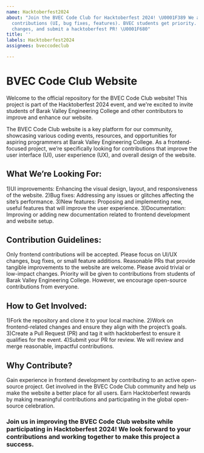 ```yaml
---
name: Hacktoberfest2024
about: "Join the BVEC Code Club for Hacktoberfest 2024! \U0001F389 We accept frontend
  contributions (UI, bug fixes, features). BVEC students get priority. Fork, make
  changes, and submit a hacktoberfest PR! \U0001F680"
title: ''
labels: Hacktoberfest2024
assignees: bveccodeclub

---
```


# BVEC Code Club Website
Welcome to the official repository for the BVEC Code Club website! This project is part of the Hacktoberfest 2024 event, and we're excited to invite students of Barak Valley Engineering College and other contributors to improve and enhance our website.

The BVEC Code Club website is a key platform for our community, showcasing various coding events, resources, and opportunities for aspiring programmers at Barak Valley Engineering College. As a frontend-focused project, we’re specifically looking for contributions that improve the user interface (UI), user experience (UX), and overall design of the website.

## What We’re Looking For:
1)UI improvements: Enhancing the visual design, layout, and responsiveness of the website.
2)Bug fixes: Addressing any issues or glitches affecting the site’s performance.
3)New features: Proposing and implementing new, useful features that will improve the user experience.
3)Documentation: Improving or adding new documentation related to frontend development and website setup.

## Contribution Guidelines:
Only frontend contributions will be accepted. Please focus on UI/UX changes, bug fixes, or small feature additions.
Reasonable PRs that provide tangible improvements to the website are welcome. Please avoid trivial or low-impact changes.
Priority will be given to contributions from students of Barak Valley Engineering College. However, we encourage open-source contributions from everyone.

## How to Get Involved:
1)Fork the repository and clone it to your local machine.
2)Work on frontend-related changes and ensure they align with the project’s goals.
3)Create a Pull Request (PR) and tag it with hacktoberfest to ensure it qualifies for the event.
4)Submit your PR for review. We will review and merge reasonable, impactful contributions.

## Why Contribute?
Gain experience in frontend development by contributing to an active open-source project.
Get involved in the BVEC Code Club community and help us make the website a better place for all users.
Earn Hacktoberfest rewards by making meaningful contributions and participating in the global open-source celebration.

### Join us in improving the BVEC Code Club website while participating in Hacktoberfest 2024! We look forward to your contributions and working together to make this project a success.
